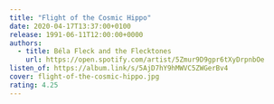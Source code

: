```yaml
---
title: "Flight of the Cosmic Hippo"
date: 2020-04-17T13:37:00+0100
release: 1991-06-11T12:00:00+0000
authors:
  - title: Béla Fleck and the Flecktones
    url: https://open.spotify.com/artist/5Zmur9D9gpr6tXyDrpnbOe
listen_of: https://album.link/s/5AjD7hY9hMWVC5ZWGerBv4
cover: flight-of-the-cosmic-hippo.jpg
rating: 4.25
---
```

